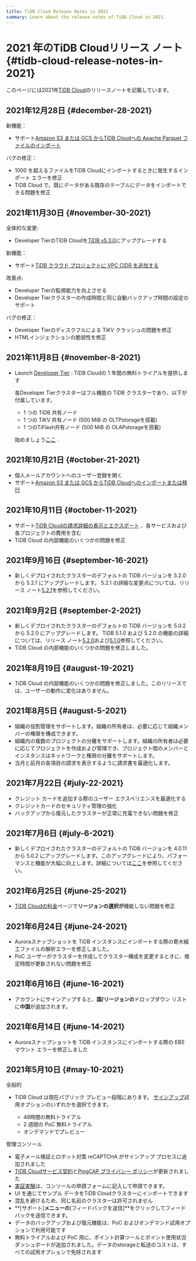 ```yaml
---
title: TiDB Cloud Release Notes in 2021
summary: Learn about the release notes of TiDB Cloud in 2021.
---
```


# 2021 年のTiDB Cloudリリース ノート {#tidb-cloud-release-notes-in-2021}

このページには2021年[TiDB Cloud](https://www.pingcap.com/tidb-cloud/)のリリースノートを記載しています。

## 2021年12月28日 {#december-28-2021}

新機能：

-   サポート[Amazon S3 または GCS からTiDB Cloudへの Apache Parquet ファイルのインポート](/tidb-cloud/import-parquet-files.md)

バグの修正：

-   1000 を超えるファイルをTiDB Cloudにインポートするときに発生するインポート エラーを修正
-   TiDB Cloud で、既にデータがある既存のテーブルにデータをインポートできる問題を修正

## 2021年11月30日 {#november-30-2021}

全体的な変更:

-   Developer TierのTiDB Cloudを[TiDB v5.3.0](https://docs.pingcap.com/tidb/stable/release-5.3.0)にアップグレードする

新機能：

-   サポート[TiDB クラウド プロジェクトに VPC CIDR を追加する](/tidb-cloud/set-up-vpc-peering-connections.md)

改善点:

-   Developer Tierの監視能力を向上させる
-   Developer Tierクラスターの作成時間と同じ自動バックアップ時間の設定のサポート

バグの修正：

-   Developer Tierのディスクフルによる TiKV クラッシュの問題を修正
-   HTMLインジェクションの脆弱性を修正

## 2021年11月8日 {#november-8-2021}

-   Launch [Developer Tier](/tidb-cloud/select-cluster-tier.md#tidb-serverless) : TiDB Cloudの 1 年間の無料トライアルを提供します

    各Developer Tierクラスターはフル機能の TiDB クラスターであり、以下が付属しています。

    -   1 つの TiDB 共有ノード
    -   1 つの TiKV 共有ノード (500 MiB の OLTPstorageを搭載)
    -   1 つのTiFlash共有ノード (500 MiB の OLAPstorageを搭載)

    始めましょう[ここ](/tidb-cloud/tidb-cloud-quickstart.md) .

## 2021年10月21日 {#october-21-2021}

-   個人メールアカウントへのユーザー登録を開く
-   サポート[Amazon S3 または GCS からTiDB Cloudへのインポートまたは移行](/tidb-cloud/import-csv-files.md)

## 2021年10月11日 {#october-11-2021}

-   サポート[TiDB Cloudの請求詳細の表示とエクスポート](/tidb-cloud/tidb-cloud-billing.md#billing-details) 、各サービスおよび各プロジェクトの費用を含む
-   TiDB Cloud の内部機能のいくつかの問題を修正

## 2021年9月16日 {#september-16-2021}

-   新しくデプロイされたクラスターのデフォルトの TiDB バージョンを 5.2.0 から 5.2.1 にアップグレードします。 5.2.1 の詳細な変更点については、リリース ノート[5.2.1](https://docs.pingcap.com/tidb/stable/release-5.2.1)を参照してください。

## 2021年9月2日 {#september-2-2021}

-   新しくデプロイされたクラスターのデフォルトの TiDB バージョンを 5.0.2 から 5.2.0 にアップグレードします。 TiDB 5.1.0 および 5.2.0 の機能の詳細については、リリース ノート[5.2.0](https://docs.pingcap.com/tidb/stable/release-5.2.0)および[5.1.0](https://docs.pingcap.com/tidb/stable/release-5.1.0)参照してください。
-   TiDB Cloud の内部機能のいくつかの問題を修正しました。

## 2021年8月19日 {#august-19-2021}

-   TiDB Cloud の内部機能のいくつかの問題を修正しました。このリリースでは、ユーザーの動作に変化はありません。

## 2021年8月5日 {#august-5-2021}

-   組織の役割管理をサポートします。組織の所有者は、必要に応じて組織メンバーの権限を構成できます。
-   組織内の複数のプロジェクトの分離をサポートします。組織の所有者は必要に応じてプロジェクトを作成および管理でき、プロジェクト間のメンバーとインスタンスはネットワークと権限の分離をサポートします。
-   当月と前月の各項目の請求を表示するように請求書を最適化します。

## 2021年7月22日 {#july-22-2021}

-   クレジット カードを追加する際のユーザー エクスペリエンスを最適化する
-   クレジットカードのセキュリティ管理の強化
-   バックアップから復元したクラスターが正常に充電できない問題を修正

## 2021年7月6日 {#july-6-2021}

-   新しくデプロイされたクラスターのデフォルトの TiDB バージョンを 4.0.11 から 5.0.2 にアップグレードします。このアップグレードにより、パフォーマンスと機能が大幅に向上します。詳細については[ここ](https://docs.pingcap.com/tidb/stable/release-5.0.0)を参照してください。

## 2021年6月25日 {#june-25-2021}

-   [TiDB Cloudの料金](https://en.pingcap.com/products/tidbcloud/pricing/)ページで**リージョンの選択が**機能しない問題を修正

## 2021年6月24日 {#june-24-2021}

-   Auroraスナップショットを TiDB インスタンスにインポートする際の寄木細工ファイルの解析エラーを修正しました。
-   PoC ユーザーがクラスターを作成してクラスター構成を変更するときに、推定時間が更新されない問題を修正

## 2021年6月16日 {#june-16-2021}

-   アカウントにサインアップすると、**国/リージョンの**ドロップダウン リストに**中国**が追加されます。

## 2021年6月14日 {#june-14-2021}

-   Auroraスナップショットを TiDB インスタンスにインポートする際の EBS マウント エラーを修正しました

## 2021年5月10日 {#may-10-2021}

全般的

-   TiDB Cloud は現在パブリック プレビュー段階にあります。 [サインアップ](https://tidbcloud.com/signup)試用オプションのいずれかを選択できます。

    -   48時間の無料トライアル
    -   2 週間の PoC 無料トライアル
    -   オンデマンドでプレビュー

管理コンソール

-   電子メール検証とロボット対策 reCAPTCHA がサインアップ プロセスに追加されました
-   [TiDB Cloudサービス契約](https://pingcap.com/legal/tidb-cloud-services-agreement)と[PingCAP プライバシー ポリシー](https://pingcap.com/legal/privacy-policy/)が更新されました
-   [実証実験](/tidb-cloud/tidb-cloud-poc.md)は、コンソールの申請フォームに記入して申請できます。
-   UI を通じてサンプル データをTiDB Cloudクラスターにインポートできます
-   混乱を避けるため、同じ名前のクラスターは許可されません
-   **[サポート]**メニューの**[フィードバックを送信]**をクリックしてフィードバックを送信できます。
-   データのバックアップおよび復元機能は、PoC およびオンデマンド試用オプションで利用可能です
-   無料トライアルおよび PoC 用に、ポイント計算ツールとポイント使用状況ダッシュボードが追加されました。データのstorageと転送のコストは、すべての試用オプションで免除されます
